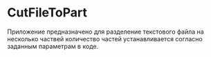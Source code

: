 # CutFileToPart
Приложение предназначено для разделение текстового файла на несколько частвей
количество частей устанавливается согласно заданным параметрам в коде.